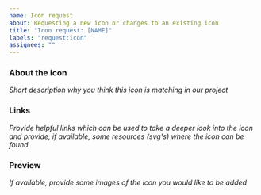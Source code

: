 ```yaml
---
name: Icon request
about: Requesting a new icon or changes to an existing icon
title: "Icon request: [NAME]"
labels: "request:icon"
assignees: ""
---
```


### About the icon

_Short description why you think this icon is matching in our project_

### Links

_Provide helpful links which can be used to take a deeper look into the icon and provide, if available, some resources (svg's) where the icon can be found_

### Preview

_If available, provide some images of the icon you would like to be added_
